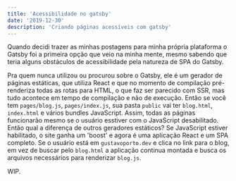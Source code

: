```yaml
---
title: 'Acessibilidade no gatsby'
date: '2019-12-30'
description: 'Criando páginas acessíveis com gatsby'
---
```


Quando decidi trazer as minhas postagens para minha própria plataforma o Gatsby foi a primeira opção que veio na minha mente, mesmo sabendo que teria alguns obstáculos de acessibilidade pela natureza de SPA do Gatsby.

Pra quem nunca utilizou ou procurou sobre o Gatsby, ele é um gerador de páginas estáticas, que utiliza React e que no momento de compilação pré-renderiza todas as rotas para HTML, o que faz ser parecido com SSR, mas tudo acontece em tempo de compilação e não de execução. Então se você tem `pages/blog.js`, `pages/index.js`, sua pasta `public` vai ter `blog.html`, `index.html` e vários bundles JavaScript. Assim, todas as páginas funcionarão mesmo se o usuário esstiver com o JavaScript desabilitado.
Então qual a diferença de outros geradores estáticos?
Se JavaScript estiver habilitado, o site ganha um 'boost' e agora é uma aplicação React e um SPA completo. Se o usuário está em `gustavoporto.dev` e clica no link para o blog, em vez de buscar pelo `blog.html` a aplicação continua montada e busca os arquivos necessários para renderizar `blog.js`.

WIP.
